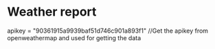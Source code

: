 # Weather report

apikey = "90361915a9939baf51d746c901a893f1" 
//Get the apikey from openweathermap and used for getting the data 

